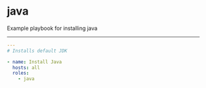# java

Example playbook for installing java

---

```yml
---
# Installs default JDK

- name: Install Java
  hosts: all
  roles:
    - java
```
